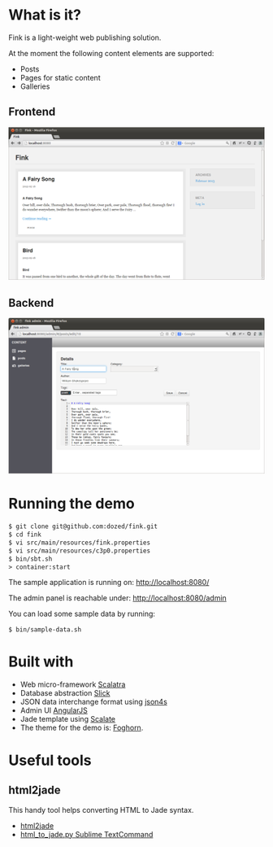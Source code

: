 
# What is it?

Fink is a light-weight web publishing solution.

At the moment the following content elements are supported:

  * Posts
  * Pages for static content
  * Galleries

## Frontend

<img src="fink-demo.png" />

## Backend

<img src="fink-admin.png" />

# Running the demo

    $ git clone git@github.com:dozed/fink.git
    $ cd fink
    $ vi src/main/resources/fink.properties
    $ vi src/main/resources/c3p0.properties
    $ bin/sbt.sh
    > container:start

The sample application is running on: [http://localhost:8080/](http://localhost:8080/)

The admin panel is reachable under: [http://localhost:8080/admin](http://localhost:8080/admin)

You can load some sample data by running:

    $ bin/sample-data.sh

# Built with

  * Web micro-framework [Scalatra](http://scalatra.org/)
  * Database abstraction [Slick](http://slick.typesafe.com/)
  * JSON data interchange format using [json4s](http://json4s.org/)
  * Admin UI [AngularJS](http://angularjs.org/)
  * Jade template using [Scalate](http://scalate.fusesource.org/)
  * The theme for the demo is: [Foghorn](http://wptheming.com/foghorn).

# Useful tools

## html2jade

This handy tool helps converting HTML to Jade syntax.

  * [html2jade](https://github.com/donpark/html2jade)
  * [html_to_jade.py Sublime TextCommand](https://gist.github.com/dozed/a5573c87a953711d12e8)

